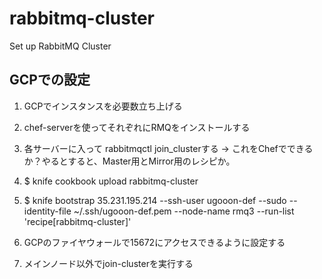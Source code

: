 # rabbitmq-cluster

Set up RabbitMQ Cluster

## GCPでの設定
1. GCPでインスタンスを必要数立ち上げる
1. chef-serverを使ってそれぞれにRMQをインストールする
1. 各サーバーに入って rabbitmqctl join_clusterする
   → これをChefでできるか？やるとすると、Master用とMirror用のレシピか。

1. $ knife cookbook upload rabbitmq-cluster
1. $ knife bootstrap 35.231.195.214 --ssh-user ugooon-def --sudo --identity-file ~/.ssh/ugooon-def.pem --node-name rmq3 --run-list 'recipe[rabbitmq-cluster]'

1. GCPのファイヤウォールで15672にアクセスできるように設定する
1. メインノード以外でjoin-clusterを実行する
